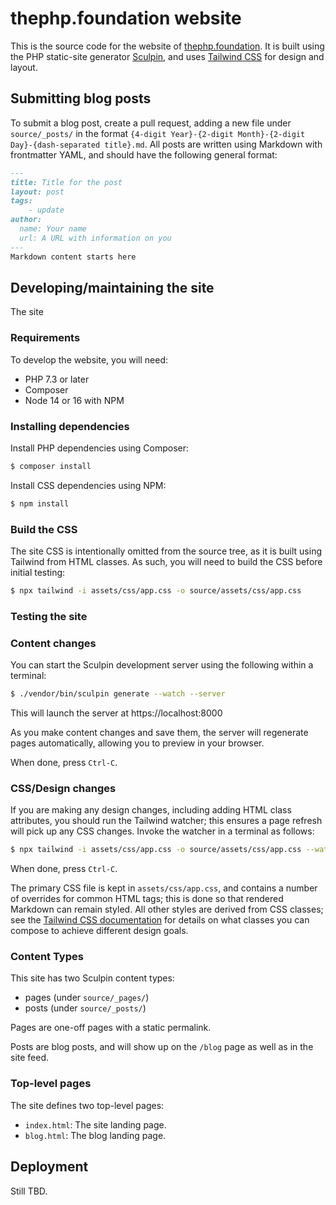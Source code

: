 # thephp.foundation website

This is the source code for the website of [thephp.foundation](https://thephp.foundation).
It is built using the PHP static-site generator [Sculpin](https://sculpin.io), and uses [Tailwind CSS](https://tailwindcss.com) for design and layout.

## Submitting blog posts

To submit a blog post, create a pull request, adding a new file under `source/_posts/` in the format `{4-digit Year}-{2-digit Month}-{2-digit Day}-{dash-separated title}.md`.
All posts are written using Markdown with frontmatter YAML, and should have the following general format:

```markdown
---
title: Title for the post
layout: post
tags:
    - update
author:
  name: Your name
  url: A URL with information on you
---
Markdown content starts here
```

## Developing/maintaining the site

The site

### Requirements

To develop the website, you will need:

- PHP 7.3 or later
- Composer
- Node 14 or 16 with NPM

### Installing dependencies

Install PHP dependencies using Composer:

```bash
$ composer install
```

Install CSS dependencies using NPM:

```bash
$ npm install
```

### Build the CSS

The site CSS is intentionally omitted from the source tree, as it is built using Tailwind from HTML classes.
As such, you will need to build the CSS before initial testing:

```bash
$ npx tailwind -i assets/css/app.css -o source/assets/css/app.css
```

### Testing the site

### Content changes

You can start the Sculpin development server using the following within a terminal:

```bash
$ ./vendor/bin/sculpin generate --watch --server
```

This will launch the server at https://localhost:8000

As you make content changes and save them, the server will regenerate pages automatically, allowing you to preview in your browser.

When done, press `Ctrl-C`.

### CSS/Design changes

If you are making any design changes, including adding HTML class attributes, you should run the Tailwind watcher; this ensures a page refresh will pick up any CSS changes.
Invoke the watcher in a terminal as follows:

```bash
$ npx tailwind -i assets/css/app.css -o source/assets/css/app.css --watch
```

When done, press `Ctrl-C`.

The primary CSS file is kept in `assets/css/app.css`, and contains a number of overrides for common HTML tags; this is done so that rendered Markdown can remain styled.
All other styles are derived from CSS classes; see the [Tailwind CSS documentation](https://tailwindcss.com/docs/installation) for details on what classes you can compose to achieve different design goals.

### Content Types

This site has two Sculpin content types:

- pages (under `source/_pages/`)
- posts (under `source/_posts/`)

Pages are one-off pages with a static permalink.

Posts are blog posts, and will show up on the `/blog` page as well as in the site feed.

### Top-level pages

The site defines two top-level pages:

- `index.html`: The site landing page.
- `blog.html`: The blog landing page.

## Deployment

Still TBD.
